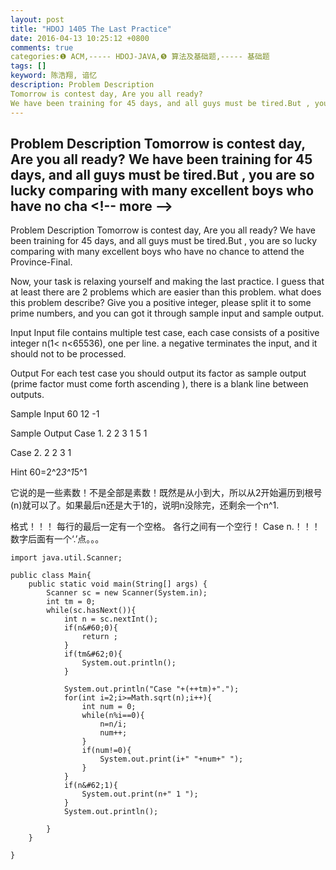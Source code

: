 ```yaml
---
layout: post
title: "HDOJ 1405 The Last Practice"
date: 2016-04-13 10:25:12 +0800
comments: true
categories:❶ ACM,----- HDOJ-JAVA,❺ 算法及基础题,----- 基础题
tags: []
keyword: 陈浩翔, 谙忆
description: Problem Description 
Tomorrow is contest day, Are you all ready? 
We have been training for 45 days, and all guys must be tired.But , you are so lucky comparing with many excellent boys who have no cha 
---
```



Problem Description 
Tomorrow is contest day, Are you all ready? 
We have been training for 45 days, and all guys must be tired.But , you are so lucky comparing with many excellent boys who have no cha
&#60;!-- more --&#62;
----------

Problem Description
Tomorrow is contest day, Are you all ready?
We have been training for 45 days, and all guys must be tired.But , you are so lucky comparing with many excellent boys who have no chance to attend the Province-Final.

Now, your task is relaxing yourself and making the last practice. I guess that at least there are 2 problems which are easier than this problem.
what does this problem describe?
Give you a positive integer, please split it to some prime numbers, and you can got it through sample input and sample output.

 

Input
Input file contains multiple test case, each case consists of a positive integer n(1&#60; n&#60;65536), one per line. a negative terminates the input, and it should not to be processed.
 

Output
For each test case you should output its factor as sample output (prime factor must come forth ascending ), there is a blank line between outputs. 
 

Sample Input
60
12
-1
 

Sample Output
Case 1.
2 2 3 1 5 1

Case 2.
2 2 3 1

Hint
60=2^2*3^1*5^1

它说的是一些素数！不是全部是素数！既然是从小到大，所以从2开始遍历到根号(n)就可以了。如果最后n还是大于1的，说明n没除完，还剩余一个n^1.

格式！！！
每行的最后一定有一个空格。
各行之间有一个空行！
Case n.！！！数字后面有一个‘.’点。。。


```
import java.util.Scanner;

public class Main{
	public static void main(String[] args) {
		Scanner sc = new Scanner(System.in);
		int tm = 0;
		while(sc.hasNext()){
			int n = sc.nextInt();
			if(n&#60;0){
				return ;
			}
			if(tm&#62;0){
				System.out.println();
			}
			
			System.out.println("Case "+(++tm)+".");
			for(int i=2;i>=Math.sqrt(n);i++){
				int num = 0;
				while(n%i==0){
					n=n/i;
					num++;
				}
				if(num!=0){
					System.out.print(i+" "+num+" ");
				}
			}
			if(n&#62;1){
				System.out.print(n+" 1 ");
			}
			System.out.println();
			
		}
	}

}

```

